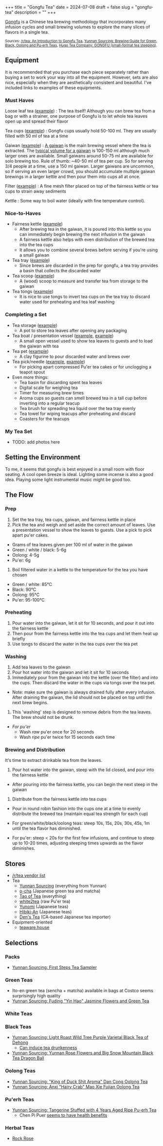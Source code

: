 +++
title = "Gongfu Tea"
date = 2024-07-08
draft = false
slug = "gongfu-tea"
description = ""
+++

[Gongfu](https://en.wikipedia.org/wiki/Gongfu_tea) is a Chinese tea brewing methodology that incorporates many infusion cycles and small brewing volumes to explore the many slices of flavors in a single tea.

<small>
Sources:
  <a href="https://www.reddit.com/r/tea/comments/5yj6mt/an_introduction_to_gongfu_tea/">/r/tea: An Introduction to Gongfu Tea</a>,
  <a href="https://yunnansourcing.com/pages/brewing-guide-for-green-black-oolong-and-pu-erh-teas)">Yunnan Sourcing: Brewing Guide for Green, Black, Oolong and Pu-erh Teas</a>,
  <a href="https://www.hugotea.com/blogs/making-tea/gongfu">Hugo Tea Company: GONGFU (small-format tea steeping)</a>.
</small>

## Equipment

It is recommended that you purchase each piece separately rather than buying a set to work your way into all the equipment.
However, sets are also nice, especially when they are aesthetically consistent and beautiful.
I've included links to examples of these equipments.

### Must Haves

Loose leaf tea ([example](https://yunnansourcing.us/collections/curated-tea-samplers/products/starter-pack))
: The tea itself! Although you can brew tea from a bag or with a strainer, one purpose of Gongfu is to let whole tea leaves open up and spread their flavor

Tea cups ([example](https://yunnansourcing.us/collections/cups/products/desert-and-sky-glazed-ceramic-gaiwan-and-cups?variant=35434050846879))
: Gongfu cups usually hold 50-100 ml. They are usually filled with 50 ml of tea at a time

Gaiwan ([example](https://yunnansourcing.us/collections/gaiwans/products/bamboo-motif-jingdezhen-porcelain-gaiwan))
: [A gaiwan](https://en.wikipedia.org/wiki/Gaiwan) is the main brewing vessel where the tea is extracted.
The [typical volume for a gaiwan](https://www.reddit.com/r/GongFuTea/comments/18z09qt/best_size_for_gaiwan/) is 100-150 ml although much larger ones are available.
Small gaiwans around 50-75 ml are available for solo brewing too.
Rule of thumb: ~40-50 ml of tea per cup. So for serving 3/4 people at a time, use a 150 ml gaiwan. Larger gaiwans are uncommon, so if serving an even larger crowd, you should accumulate multiple gaiwan brewings in a larger kettle and then pour them into cups all at once.

Filter ([example](https://teaware.house/collections/tools-and-tea-accessories/products/copy-of-buy-it-for-life-stainless-steel-tea-filter-large))
: A fine mesh filter placed on top of the fairness kettle or tea cups to strain away sediments

Kettle
: Some way to boil water (ideally with fine temperature control).

### Nice-to-Haves

- Fairness kettle ([example](https://yunnansourcing.us/collections/cha-hai/products/wood-fired-kiln-cu-tao-clay-cha-hai))
  - After brewing tea in the gaiwan, it is poured into this kettle so you can immediately begin brewing the next infusion in the gaiwan
  - A fairness kettle also helps with even distribution of the brewed tea into the tea cups
  - It allows you to combine several brews before serving if you're using a small gaiwan
- Tea tray ([example](https://teaware.house/collections/tools-and-tea-accessories/products/black-cover-bamboo-tea-tray))
  - Since brews are discarded in the prep for gongfu, a tea tray provides a basin that collects the discarded water
- Tea scoop ([example](https://yunnansourcing.com/collections/tongs/products/narra-wood-lotus-flower-harwood-cha-dao-set-for-gong-fu-tea))
  - A (wood) scoop to measure and transfer tea from storage to the gaiwan
- Tea tongs ([example](https://teaware.house/collections/tools-and-tea-accessories/products/bamboo-sliver-tea-tongs))
  - It is nice to use tongs to invert tea cups on the tea tray to discard water used for preheating and tea leaf washing

### Completing a Set

- Tea storage ([example](https://teaware.house/collections/tools-and-tea-accessories/products/red-jun-yao-porcelain-tea-jar))
  - A pot to store tea leaves after opening any packaging
- Tea boat / presentation vessel ([example](https://teaware.house/collections/tools-and-tea-accessories/products/celadon-cherry-blossom-tea-boat-1), [example](https://yunnansourcing.us/collections/cha-he-presentation-vessels/products/white-porcelain-classic-cha-he-presentation-vessel))
  - A small open vessel used to show tea leaves to guests and to load the gaiwan with tea
- Tea pet ([example](https://yunnansourcing.com/collections/tea-mascots/products/yixing-purple-clay-ox-tea-mascot))
  - A clay figurine to pour discarded water and brews over
- Tea pick/needle ([example](https://teaware.house/collections/tools-and-tea-accessories/products/cigarillo-tea-needle-light-wood), [example](https://yunnansourcing.us/collections/picks-and-pryers-for-taking-apart-pu-erh-cakes/products/sandalwood-pick-for-prying-apart-pu-erh-tea-cakes))
  - For picking apart compressed Pu'er tea cakes or for unclogging a teapot spout
- Even more things:
  - Tea basin for discarding spent tea leaves
  - Digital scale for weighing tea
  - Timer for measuring brew times
  - Aroma cups so guests can smell brewed tea in a tall cup before inverting into a regular teacup
  - Tea brush for spreading tea liquid over the tea tray evenly
  - Tea towel for wiping teacups after preheating and discard
  - Coasters for the teacups

### My Tea Set

- TODO: add photos here

## Setting the Environment

To me, it seems that gongfu is best enjoyed in a small room with floor seating.
A cool open breeze is ideal.
Lighting some incense is also a good idea.
Playing some light instrumental music might be good too.

## The Flow

### Prep

1. Set the tea tray, tea cups, gaiwan, and fairness kettle in place
1. Pick the tea and weigh and set aside the correct amount of leaves. Use a presentation vessel to show the leaves to guests. Use a pick to pick apart pu'er cakes.
  - Grams of tea leaves given per 100 ml of water in the gaiwan
  - Green / white / black: 5-6g
  - Oolong: 4-5g
  - Pu'er: 6g
1. Boil filtered water in a kettle to the temperature for the tea you have chosen
  - Green / white: 85°C
  - Black: 90°C
  - Oolong: 95°C
  - Pu'er: 95-100°C

### Preheating

1. Pour water into the gaiwan, let it sit for 10 seconds, and pour it out into the fairness kettle
1. Then pour from the fairness kettle into the tea cups and let them heat up briefly
1. Use tongs to discard the water in the tea cups over the tea pet

### Washing

1. Add tea leaves to the gaiwan
1. Pour hot water into the gaiwan and let it sit for 10 seconds
1. Immediately pour from the gaiwan into the kettle (over the filter) and into the cups. Then discard the water in the cups via tongs over the tea pet.
  - Note: make sure the gaiwan is always drained fully after every infusion. After draining the gaiwan, the lid should not be placed on top until the next brew begins.
1. This 'washing' step is designed to remove debris from the tea leaves. The brew should not be drunk.

- *For pu'er*
  - Wash *raw* pu'er once for 20 seconds
  - Wash *ripe* pu'er twice for 15 seconds each time

### Brewing and Distribution

It's time to extract drinkable tea from the leaves.

1. Pour hot water into the gaiwan, steep with the lid closed, and pour into the fairness kettle
  - After pouring into the fairness kettle, you can begin the next steep in the gaiwan
1. Distribute from the fairness kettle into tea cups
  - Pour in round robin fashion into the cups one at a time to evenly distribute the brewed tea (maintain equal tea strength for each cup)

- For green/white/black/oolong teas: steep 10s, 15s, 20s, 30s, 45s, 1m until the tea flavor has diminished.
- For pu'er: steep < 20s for the first few infusions, and continue to steep up to 10-20 times, adjusting steeping times upwards as the flavor diminishes.

## Stores

- [/r/tea vendor list](https://www.reddit.com/r/tea/wiki/vendors/page_01/)
- Tea
  - [Yunnan Sourcing](https://yunnansourcing.com/) (everything from Yunnan)
  - [o-cha](https://www.o-cha.com/) (Japanese green tea and matcha)
  - [Tao of Tea](https://taooftea.com/) (everything)
  - [white2tea](https://white2tea.com/) (raw Pu'er tea)
  - [Yunomi](https://yunomi.life/) (Japanese teas)
  - [Hibiki-An](https://www.hibiki-an.com/) (Japanese teas)
  - [Den's Tea](https://denstea.com/) (CA-based Japanese tea importer)
- Equipment-oriented
  - [teaware.house](https://teaware.house/)

## Selections

### Packs

- [Yunnan Sourcing: First Steps Tea Sampler](https://yunnansourcing.us/collections/curated-tea-samplers/products/starter-pack)

### Green Teas

- Ito-en green tea (sencha + matcha) available in bags at Costco seems surprisingly high quality
- [Yunnan Sourcing: Fuding "Yin Hao" Jasmine Flowers and Green Tea](https://yunnansourcing.us/products/fuding-yin-hao-jasmine-flowers-and-green-tea?_pos=1&_sid=65d47044e&_ss=r)

### White Teas

### Black Teas

- [Yunnan Sourcing: Light Roast Wild Tree Purple Varietal Black Tea of Dehong](https://yunnansourcing.com/products/light-roast-wild-tree-purple-varietal-black-tea-of-dehong?variant=43915912904903)
  - [Can induce tea drunkenness](https://www.reddit.com/r/tea/comments/1blskol/stuff_got_me_messed_up/)
- [Yunnan Sourcing: Yunnan Rose Flowers and Big Snow Mountain Black Tea Dragon Ball](https://yunnansourcing.com/products/yunnan-rose-flowers-and-big-snow-mountain-black-tea-dragon-ball?variant=53229211925)

### Oolong Teas

- [Yunnan Sourcing: "King of Duck Shit Aroma" Dan Cong Oolong Tea](https://yunnansourcing.com/products/king-of-duck-shit-aroma-dan-cong-oolong-tea?variant=44148455473351)
- [Yunnan Sourcing: Anxi "Hairy Crab" Mao Xie Fujian Oolong Tea](https://yunnansourcing.com/products/anxi-hairy-crab-mao-xie-fujian-oolong-tea?variant=43202628321479)

### Pu'erh Teas

- [Yunnan Sourcing: Tangerine Stuffed with 4 Years Aged Ripe Pu-erh Tea](https://yunnansourcing.com/products/tangerine-stuffed-with-4-years-aged-ripe-pu-erh-tea?variant=35648765574)
  - Chen Pi Puer [seems to have health benefits](https://twitter.com/JulianaLung/status/1761498269900021812)

### Herbal Teas

- [Rock Rose](https://www.biokoma.com/products/cistus-rock-rose-cistus-incanus-dried-leaves-40-bags-2oz)
